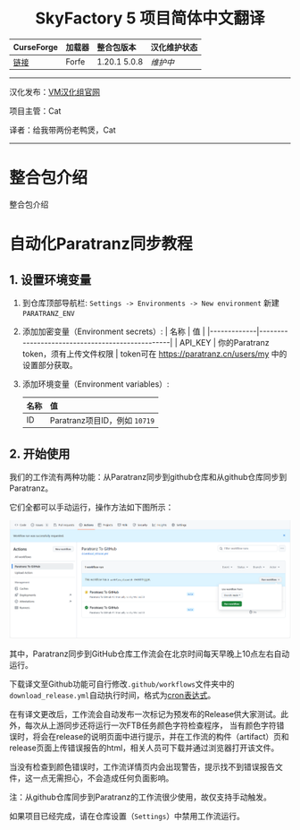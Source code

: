 <div align="center"> 
   <h1>SkyFactory 5 项目简体中文翻译</h1>
</div>

CurseForge|加载器|整合包版本|汉化维护状态
:-|:-|:-|:-
[链接](https://www.curseforge.com/minecraft/modpacks/skyfactory-5)|Forfe|1.20.1 5.0.8|*维护中*|

---

汉化发布：[VM汉化组官网](https://vmct-cn.top/modpacks/sf5)

项目主管：Cat

译者：给我带两份老鸭煲，Cat

---

# 整合包介绍

整合包介绍

# 自动化Paratranz同步教程

## 1. 设置环境变量

1. 到仓库顶部导航栏: `Settings -> Environments -> New environment` 新建 `PARATRANZ_ENV`
2. 添加加密变量（Environment secrets）: 
   | 名称        | 值                                              |
   |-------------|-------------------------------------------------|
   | API_KEY     | 你的Paratranz token，须有上传文件权限         |
   token可在 <https://paratranz.cn/users/my> 中的设置部分获取。
3. 添加环境变量（Environment variables）: 

   | 名称   | 值                                   |
   |--------|--------------------------------------|
   | ID     | Paratranz项目ID，例如 `10719`         |


## 2. 开始使用

我们的工作流有两种功能：从Paratranz同步到github仓库和从github仓库同步到Paratranz。

它们全都可以手动运行，操作方法如下图所示：

![](.github/action.png)

其中，Paratranz同步到GitHub仓库工作流会在北京时间每天早晚上10点左右自动运行。

下载译文至Github功能可自行修改`.github/workflows`文件夹中的`download_release.yml`自动执行时间，格式为[cron表达式](https://blog.csdn.net/Stromboli/article/details/141962560)。

在有译文更改后，工作流会自动发布一次标记为预发布的Release供大家测试。此外，每次从上游同步还将运行一次FTB任务颜色字符检查程序，
当有颜色字符错误时，将会在release的说明页面中进行提示，并在工作流的构件（artifact）页和release页面上传错误报告的html，相关人员可下载并通过浏览器打开该文件。

当没有检查到颜色错误时，工作流详情页内会出现警告，提示找不到错误报告文件，这一点无需担心，不会造成任何负面影响。

注：从github仓库同步到Paratranz的工作流很少使用，故仅支持手动触发。

如果项目已经完成，请在仓库设置（`Settings`）中禁用工作流运行。

